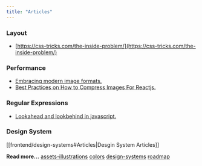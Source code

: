 ```yaml
---
title: "Articles"
---
```


### Layout

* [https://css-tricks.com/the-inside-problem/](https://css-tricks.com/the-inside-problem/)

### Performance

* [Embracing modern image formats.](https://www.joshwcomeau.com/performance/embracing-modern-image-formats)
* [Best Practices on How to Compress Images For Reactjs.](https://tamalweb.com/compress-images-reactjs#use-webpavif-images-for-even-better-compression)

### Regular Expressions

* [Lookahead and lookbehind in javascript.](https://javascript.info/regexp-lookahead-lookbehind)

### Design System
[[frontend/design-systems#Articles|Desgin System Articles]]

**Read more...**
[assets-illustrations](frontend/assets-illustrations.md)
[colors](frontend/colors.md)
[design-systems](frontend/design-systems.md)
[roadmap](frontend/roadmap.md)